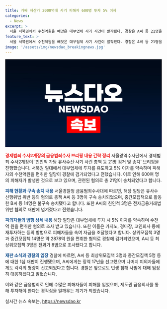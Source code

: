 ```yaml
---
title: 가짜 자산가 2000억대 사기 피해자 600명 투자 5% 이자
categories:
  - News
excerpt: >
  서울 서북권에서 수천억원을 빼앗은 대부업체 사기 사건이 발각됐다. 경찰은 A씨 등 21명을 검거하여 유사수신행위법 위반 등의 혐의로 송치했고, 피해자는 600여명에 이른다. A씨 등은 투자금의 5% 이자를 약속하며 수천억원을 편취한 것으로 밝혀졌으며, A씨는 전과 8범으로 조사됐다. 법원은 A씨에게 징역 17년을 선고하며 민간 투자는 제도권 금융회사에서 진행해야 한다고 강조했다.
feature_text: >
  서울 서북권에서 수천억원을 빼앗은 대부업체 사기 사건이 발각됐다. 경찰은 A씨 등 21명을 검거하여 유사수신행위법 위반 등의 혐의로 송치했고, 피해자는 600여명에 이른다. A씨 등은 투자금의 5% 이자를 약속하며 수천억원을 편취한 것으로 밝혀졌으며, A씨는 전과 8범으로 조사됐다. 법원은 A씨에게 징역 17년을 선고하며 민간 투자는 제도권 금융회사에서 진행해야 한다고 강조했다.
image: '/assets/img/newsdao_breakingnews.jpg'
---
```


<p><img src="/assets/img/newsdao_breakingnews.jpg" alt="implanttips 속보" /></p>

<p><b><span style="color: #ee2323;">경제범죄 수사2계장의 금융범죄수사 브리핑 내용 간략 정리</span></b>
서울광역수사단에서 경제범죄 수사2계장이 '친인척 가담 유사수신·사기 사건 총책 등 21명 검거 및 송치' 브리핑을 진행했습니다. 서북권 일대에서 대부업체에 투자를 유도하고 5% 이자를 약속하며 피해자의 수천억원을 편취한 일당이 경찰에 검거되었다고 전했습니다. 이로 인해 600여 명의 피해자가 발생한 것으로 보고 있으며, 관련된 혐의로 총 21명이 송치되었다고 합니다.</p>

<p><b><span style="color: #1a5490;">피해 현황과 구속 송치 내용</span></b>
서울경찰청 금융범죄수사대에 따르면, 해당 일당은 유사수신행위법 위반 등의 혐의로 총책 A씨 등 3명이 구속 송치되었으며, 중간모집책으로 활동한 B씨 등 14명은 불구속 송치됐다고 합니다. 또한 A씨의 친인척 3명은 전자금융거래법 위반 혐의로 재판에 넘겨졌다고 전했습니다.</p>

<p><b><span style="color: #1a5490;">피의자들의 범행 상세 내용</span></b>
해당 일당은 대부업체에 투자 시 5% 이자를 약속하며 수천억 원을 편취한 혐의로 조사 받고 있습니다. 또한 이들은 카지노, 경마장, 코인회사 등에 재투자하는 등의 방법으로 피해자들을 속여 자금을 조달했다고 합니다. 상위모집책 3명과 중간모집책 14명은 약 2878억 원을 편취한 혐의로 경찰에 검거되었으며, A씨 등 최상위모집책 3명은 전과가 8범으로 조사됐다고 합니다.</p>

<p><b><span style="color: #1a5490;">재판 소식과 경찰의 입장</span></b>
경찰에 따르면, A씨 등 최상위모집책 3명과 중간모집책 5명 등에 대한 1심 재판이 진행됐으며, A씨에게는 징역 17년을 선고했으며 나머지 피의자들에게도 각각의 형량이 선고되었다고 합니다. 경찰은 앞으로도 민생 침해 사범에 대해 엄정히 대응하겠다고 밝혔습니다. </p>

<p>이와 같은 금융범죄로 인해 수많은 피해자들이 피해를 입었으며, 제도권 금융회사를 통해 투자해야 한다는 경각심을 일깨우는 계기가 되었습니다.</p>
실시간 뉴스 속보는, <a href="https://newsdao.kr" rel="dofollow">https://newsdao.kr</a>


